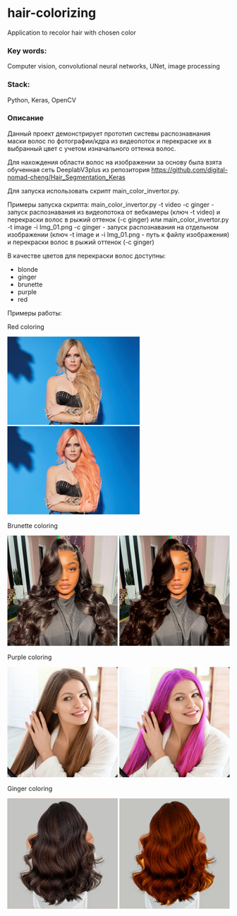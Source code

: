 # hair-colorizing
Application to recolor hair with chosen color

### Key words:
Computer vision, convolutional neural networks, UNet, image processing

### Stack:
Python, Keras, OpenCV


### Описание
Данный проект демонстрирует прототип систевы распознавнания маски волос по фотографии/кдра из видеопоток и перекраске их в выбранный цвет с учетом изначального оттенка волос.

Для нахождения области волос на изображении за основу была взята обученная сеть DeeplabV3plus из репозитория https://github.com/digital-nomad-cheng/Hair_Segmentation_Keras

Для запуска использовать скрипт main_color_invertor.py. 

Примеры запуска скрипта:
main_color_invertor.py -t video -c ginger - запуск распознавания из видеопотока от вебкамеры (ключ -t video) и перекраски волос в рыжий оттенок (-c ginger)
или
main_color_invertor.py -t image -i Img_01.png -c ginger - запуск распознавания на отдельном изображении (ключ -t image и -i Img_01.png - путь к файлу изображения)  и перекраски волос в рыжий оттенок (-c ginger)

В качестве цветов для перекраски волос доступны:
- blonde
- ginger
- brunette
- purple
- red

Примеры работы:

Red coloring

<img src="/Examples/Img_01.png" width="300" height="200">   <img src="/Examples/Img_01_red.png" width="300" height="200">


Brunette coloring

<img src="/Examples/Img_02.png" width="250" height="250">   <img src="/Examples/Img_02_brunette.png" width="250" height="250">


Purple coloring

<img src="/Examples/Img_03.png" width="250" height="250">   <img src="/Examples/Img_03_purple.png" width="250" height="250">


Ginger coloring

<img src="/Examples/Img_04.png" width="250" height="250">   <img src="/Examples/Img_04_ginger.jpg" width="250" height="250">
